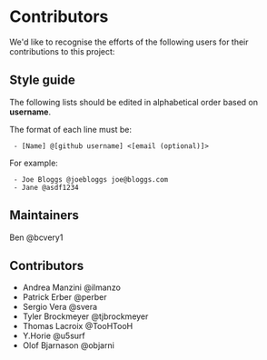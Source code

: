 # Contributors
We'd like to recognise the efforts of the following users for their contributions to this project:

## Style guide
The following lists should be edited in alphabetical order based on **username**.

The format of each line must be:
```
 - [Name] @[github username] <[email (optional)]>
```

For example:
```
 - Joe Bloggs @joebloggs joe@bloggs.com
 - Jane @asdf1234
```

## Maintainers
Ben @bcvery1

## Contributors
 - Andrea Manzini @ilmanzo
 - Patrick Erber @perber
 - Sergio Vera @svera
 - Tyler Brockmeyer @tjbrockmeyer
 - Thomas Lacroix @TooHTooH
 - Y.Horie @u5surf
 - Olof Bjarnason @objarni
